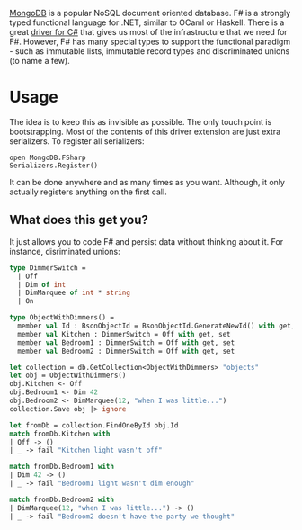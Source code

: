[MongoDB][1] is a popular NoSQL document oriented database. F# is a strongly
typed functional language for .NET, similar to OCaml or Haskell. There is a
great [driver for C#][2] that gives us most of the infrastructure that we need
for F#. However, F# has many special types to support the functional paradigm -
such as immutable lists, immutable record types and discriminated unions (to 
name a few).


Usage
==========

The idea is to keep this as invisible as possible. The only touch point is 
bootstrapping. Most of the contents of this driver extension are just extra
serializers. To register all serializers:

    open MongoDB.FSharp
    Serializers.Register()

It can be done anywhere and as many times as you want. Although, it only 
actually registers anything on the first call.


What does this get you?
-----------------------

It just allows you to code F# and persist data without thinking about it. For
instance, disriminated unions:


```ocaml
type DimmerSwitch =
  | Off
  | Dim of int
  | DimMarquee of int * string
  | On

type ObjectWithDimmers() =
  member val Id : BsonObjectId = BsonObjectId.GenerateNewId() with get, set
  member val Kitchen : DimmerSwitch = Off with get, set
  member val Bedroom1 : DimmerSwitch = Off with get, set
  member val Bedroom2 : DimmerSwitch = Off with get, set

let collection = db.GetCollection<ObjectWithDimmers> "objects"
let obj = ObjectWithDimmers()
obj.Kitchen <- Off
obj.Bedroom1 <- Dim 42
obj.Bedroom2 <- DimMarquee(12, "when I was little...")
collection.Save obj |> ignore

let fromDb = collection.FindOneById obj.Id
match fromDb.Kitchen with
| Off -> ()
| _ -> fail "Kitchen light wasn't off"

match fromDb.Bedroom1 with
| Dim 42 -> ()
| _ -> fail "Bedroom1 light wasn't dim enough"

match fromDb.Bedroom2 with
| DimMarquee(12, "when I was little...") -> ()
| _ -> fail "Bedroom2 doesn't have the party we thought"
```


 [1]: http://www.mongodb.org/
 [2]: http://www.mongodb.org/display/DOCS/CSharp+Language+Center
